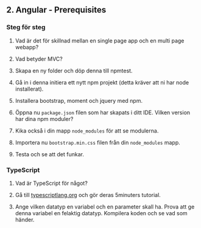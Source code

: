 ## 2. Angular - Prerequisites

### Steg för steg 

1. Vad är det för skillnad mellan en single page app och en multi page webapp?

1. Vad betyder MVC?

1. Skapa en ny folder och döp denna till npmtest.

1. Gå in i denna initiera ett nytt npm projekt (detta kräver att ni har node installerat).

1. Installera bootstrap, moment och jquery med npm.

1. Öppna nu ```package.json``` filen som har skapats i ditt IDE. Vilken version har dina npm moduler?

1. Kika också i din mapp ```node_modules``` för att se modulerna.

1. Importera nu ```bootstrap.min.css``` filen från din ```node_modules``` mapp.

1. Testa och se att det funkar.

### TypeScript

1. Vad är TypeScript för något?

1. Gå till <a href="https://www.typescriptlang.org/docs/handbook/typescript-in-5-minutes.html">typescriptlang.org</a> och gör deras 5minuters tutorial.

1. Ange vilken datatyp en variabel och en parameter skall ha. Prova att ge denna variabel en felaktig datatyp. Kompilera koden och se vad som händer.